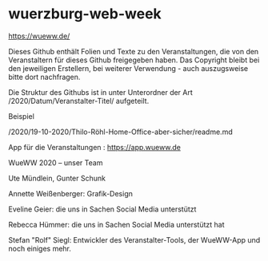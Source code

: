 # wuerzburg-web-week

https://wueww.de/

Dieses Github enthält Folien und Texte zu den Veranstaltungen, die von den Veranstaltern für dieses Github freigegeben haben. Das Copyright bleibt bei den jeweiligen Erstellern, bei weiterer Verwendung - auch auszugsweise bitte dort nachfragen.

Die Struktur des Githubs ist in unter Unterordner der Art /2020/Datum/Veranstalter-Titel/ aufgeteilt.

Beispiel

/2020/19-10-2020/Thilo-Röhl-Home-Office-aber-sicher/readme.md



App für die Veranstaltungen : https://app.wueww.de



WueWW 2020 – unser Team

Ute Mündlein, Gunter Schunk 

Annette Weißenberger: Grafik-Design
 
Eveline Geier: die uns in Sachen Social Media unterstützt
 
Rebecca Hümmer: die uns in Sachen Social Media unterstützt hat
 
Stefan "Rolf" Siegl: Entwickler des Veranstalter-Tools, der WueWW-App und noch einiges mehr. 

